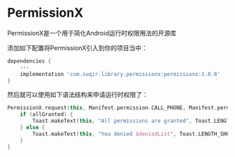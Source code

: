 # PermissionX

PermissionX是一个用于简化Android运行时权限用法的开源库

添加如下配置将PermissionX引入到你的项目当中：

```groovy
dependencies {
    ···
    implementation 'com.suqir.library.permissionx:permissionx:1.0.0'
}
```

然后就可以使用如下语法结构来申请运行时权限了：

```kotlin
PermissionX.request(this, Manifest.permission.CALL_PHONE, Manifest.permission.READ_CONTACTS) { allGranted, deniedList -> 
    if (allGranted) {
        Toast.makeText(this, "All permissions are granted", Toast.LENGTH_SHORT).show()
    } else {
        Toast.makeText(this, "You denied $deniedList", Toast.LENGTH_SHORT).show()
    }
}
```